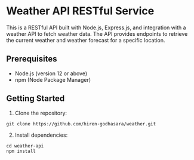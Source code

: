 # Weather API RESTful Service

This is a RESTful API built with Node.js, Express.js, and integration with a weather API to fetch weather data. The API provides endpoints to retrieve the current weather and weather forecast for a specific location.

## Prerequisites

- Node.js (version 12 or above)
- npm (Node Package Manager)

## Getting Started

1. Clone the repository:

```shell
git clone https://github.com/hiren-godhasara/weather.git

```

2. Install dependencies:

```shell
cd weather-api
npm install
```
